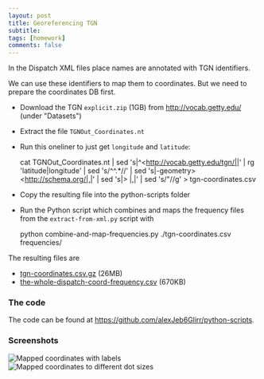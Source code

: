 ```yaml
---
layout: post
title: Georeferencing TGN
subtitle:
tags: [homework]
comments: false
---
```


In the Dispatch XML files place names are annotated with TGN identifiers.

We can use these identifiers to map them to coordinates.
But we need to prepare the coordinates DB first.

- Download the TGN `explicit.zip` (1GB) from <http://vocab.getty.edu/> (under "Datasets")
- Extract the file `TGNOut_Coordinates.nt`
- Run this oneliner to just get `longitude` and `latitude`:

    cat TGNOut_Coordinates.nt | sed 's|^<http://vocab.getty.edu/tgn/||' | rg 'latitude|longitude' | sed 's/\^\^.*//' | sed 's|-geometry> <http://schema.org/|,|' | sed 's|> |,|' | sed 's/"//g' > tgn-coordinates.csv

- Copy the resulting file into the python-scripts folder
- Run the Python script which combines and maps the frequency files from the `extract-from-xml.py` script with

    python combine-and-map-frequencies.py ./tgn-coordinates.csv  frequencies/

The resulting files are

- [tgn-coordinates.csv.gz](../../assets/tgn-coordinates.csv.gz) (26MB)
- [the-whole-dispatch-coord-frequency.csv](../../the-whole-dispatch-coord-frequency.csv) (670KB)

### The code

The code can be found at <https://github.com/alexJeb6Glirr/python-scripts>.

### Screenshots

![Mapped coordinates with labels](../../assets/mapped-with-labels.png)
![Mapped coordinates to different dot sizes](../../assets/mapped-to-dot-sizes.png)
